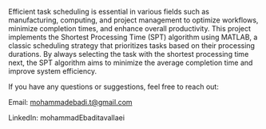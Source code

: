 Efficient task scheduling is essential in various fields such as manufacturing, computing, and project management to optimize workflows, minimize completion times, and enhance overall productivity. This project implements the Shortest Processing Time (SPT) algorithm using MATLAB, a classic scheduling strategy that prioritizes tasks based on their processing durations. By always selecting the task with the shortest processing time next, the SPT algorithm aims to minimize the average completion time and improve system efficiency.

If you have any questions or suggestions, feel free to reach out:

Email: mohammadebadi.t@gmail.com

LinkedIn: mohammadEbaditavallaei
